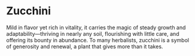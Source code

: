 # Zucchini

Mild in flavor yet rich in vitality, it carries the magic of steady growth and adaptability—thriving in nearly any soil, flourishing with little care, and offering its bounty in abundance. To many herbalists, zucchini is a symbol of generosity and renewal, a plant that gives more than it takes.
